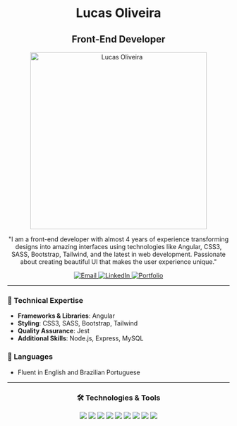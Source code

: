 <h1 align="center">Lucas Oliveira</h1>

<h2 align="center">Front-End Developer</h2>

<p align="center">
  <img src="https://lucascodes.dev/assets/gifs/spr_lucas.gif" width="400px" alt="Lucas Oliveira" />
</p>

<p align="center">
"I am a front-end developer with almost 4 years of experience transforming designs into amazing interfaces using technologies like Angular, CSS3, SASS, Bootstrap, Tailwind, and the latest in web development. Passionate about creating beautiful UI that makes the user experience unique."
</p>

<p align="center">
  <a href="mailto:lucas@lucascodes.dev">
    <img alt="Email" src="https://img.shields.io/badge/-Email-D14836?style=for-the-badge&logo=gmail&logoColor=white"/>
  </a>
  <a href="https://www.linkedin.com/in/lucas-oliveira">
    <img alt="LinkedIn" src="https://img.shields.io/badge/-LinkedIn-0077B5?style=for-the-badge&logo=linkedin&logoColor=white"/>
  </a>
  <a href="https://lucascodes.dev">
    <img alt="Portfolio" src="https://img.shields.io/badge/-Portfolio-32ea94?style=for-the-badge"/>
  </a>
</p>

---

### 🌟 Technical Expertise
- **Frameworks & Libraries**: Angular
- **Styling**: CSS3, SASS, Bootstrap, Tailwind
- **Quality Assurance**: Jest
- **Additional Skills**: Node.js, Express, MySQL

### 💬 Languages
- Fluent in English and Brazilian Portuguese

---

<h3 align="center">🛠 Technologies & Tools</h3>
<p align="center">
  <img src="https://img.shields.io/badge/Angular-6B65F2?style=flat-square&logo=angular&logoColor=white" />
  <img src="https://img.shields.io/badge/CSS3-A71DE0?style=flat-square&logo=css3&logoColor=white" />
  <img src="https://img.shields.io/badge/SASS-ea3259?style=flat-square&logo=sass&logoColor=white" />
  <img src="https://img.shields.io/badge/Bootstrap-6B65F2?style=flat-square&logo=bootstrap&logoColor=white" />
  <img src="https://img.shields.io/badge/Tailwind_CSS-32ea94?style=flat-square&logo=tailwind-css&logoColor=white" />
  <img src="https://img.shields.io/badge/Jest-A71DE0?style=flat-square&logo=jest&logoColor=white" />
  <img src="https://img.shields.io/badge/Node.js-ea3259?style=flat-square&logo=node.js&logoColor=white" />
  <img src="https://img.shields.io/badge/Express-6B65F2?style=flat-square&logo=express&logoColor=white" />
  <img src="https://img.shields.io/badge/MySQL-32ea94?style=flat-square&logo=mysql&logoColor=white" />
</p>
